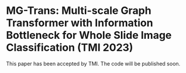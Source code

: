 # MG-Trans: Multi-scale Graph Transformer with Information Bottleneck for Whole Slide Image Classification (TMI 2023)

This paper has been accepted by TMI. The code will be published soon.
